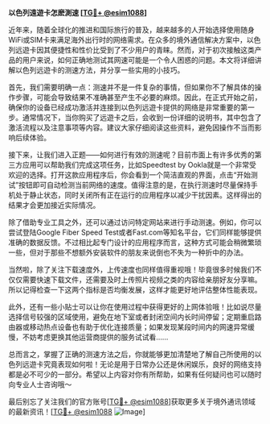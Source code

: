 **以色列遠遊卡怎麽測速 [[TG💪+ @esim1088](https://t.me/s/esim1088)]**

近年来，随着全球化的推进和国际旅行的普及，越来越多的人开始选择使用随身WiFi或SIM卡来满足海外出行时的网络需求。在众多的境外通信解决方案中，以色列远遊卡因其便捷性和性价比受到了不少用户的青睐。然而，对于初次接触这类产品的用户来说，如何正确地测试其网速可能是一个令人困惑的问题。本文将详细讲解以色列远遊卡的测速方法，并分享一些实用的小技巧。

首先，我们需要明确一点：测速并不是一件复杂的事情，但如果你不了解具体的操作步骤，可能会导致结果不准确甚至产生不必要的麻烦。因此，在正式开始之前，确保你的设备已经成功激活并连接到以色列远遊卡提供的网络是非常重要的第一步。通常情况下，当你购买了远遊卡之后，会收到一份详细的说明书，其中包含了激活流程以及注意事项等内容。建议大家仔细阅读这些资料，避免因操作不当而影响后续体验。

接下来，让我们进入正题——如何进行有效的测速呢？目前市面上有许多优秀的第三方应用可以帮助我们完成这项任务，比如Speedtest by Ookla就是一个非常受欢迎的选择。打开这款应用程序后，你会看到一个简洁直观的界面，点击“开始测试”按钮即可自动检测当前网络的速度。值得注意的是，在执行测速时尽量保持手机处于静止状态，同时关闭所有正在运行的应用程序以减少干扰因素。这样得出的结果才会更加接近实际情况。

除了借助专业工具之外，还可以通过访问特定网站来进行手动测速。例如，你可以尝试登陆Google Fiber Speed Test或者Fast.com等知名平台，它们同样能够提供准确的数据反馈。不过相比起专门设计的应用程序而言，这种方式可能会稍微繁琐一些，但对于那些不想额外安装软件的朋友来说倒也不失为一种折中的办法。

当然啦，除了关注下载速度外，上传速度也同样值得重视哦！毕竟很多时候我们不仅仅需要快速下载文件，还需要及时上传照片视频之类的内容给亲朋好友分享嘛。所以记得检查一下这两个指标是否均衡发展，这样才能更好地评估整体性能表现。

此外，还有一些小贴士可以让你在使用过程中获得更好的上网体验哦！比如说尽量选择信号较强的区域使用，避免在地下室或者封闭空间内长时间停留；定期重启路由器或移动热点设备也有助于优化连接质量；如果发现某段时间内的网速异常缓慢，不妨考虑更换其他运营商提供的服务试试看……

总而言之，掌握了正确的测速方法之后，你就能够更加清楚地了解自己所使用的以色列远遊卡究竟表现如何啦！无论是用于日常办公还是休闲娱乐，良好的网络支持都是必不可少的一部分。希望以上内容对你有所帮助，如果有任何疑问也可以随时向专业人士咨询哦～

最后别忘了关注我们的官方账号[[TG💪+ @esim1088](https://t.me/s/esim1088)]获取更多关于境外通讯领域的最新资讯！[[TG💪+ @esim1088](https://t.me/s/esim1088) ![Image](https://i.postimg.cc/4NQfJmqS/Snipaste-2025-05-13-00-14-12.png)]